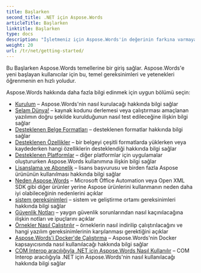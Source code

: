 ```yaml
---
title: Başlarken
second_title: .NET için Aspose.Words
articleTitle: Başlarken
linktitle: Başlarken
type: docs
description: "İşletmeniz için Aspose.Words'in değerinin farkına varmaya başlamak için .NET temelleri için Aspose.Words'e yönelik bu girişi kullanın."
weight: 20
url: /tr/net/getting-started/
---
```


Bu Başlarken Aspose.Words temellerine bir giriş sağlar. Aspose.Words'e yeni başlayan kullanıcılar için bu, temel gereksinimleri ve yetenekleri öğrenmenin en hızlı yoludur.

Aspose.Words hakkında daha fazla bilgi edinmek için uygun bölümü seçin:

- [Kurulum](/words/tr/net/installation/) – Aspose.Words'nin nasıl kurulacağı hakkında bilgi sağlar
- [Selam Dünya!](/words/tr/net/hello-world/) – kaynak kodunu derlemesi veya çalıştırması amaçlanan yazılımın doğru şekilde kurulduğunun nasıl test edileceğine ilişkin bilgi sağlar
- [Desteklenen Belge Formatları](/words/tr/net/supported-document-formats/) – desteklenen formatlar hakkında bilgi sağlar
- [Desteklenen Özellikler](/words/tr/net/features/) – bir belgeyi çeşitli formatlarda yüklerken veya kaydederken hangi özelliklerin desteklendiği hakkında bilgi sağlar
- [Desteklenen Platformlar](https://docs.aspose.com/words/net/platforms-and-interoperability/) – diğer platformlar için uygulamalar oluştururken Aspose.Words kullanımına ilişkin bilgi sağlar
- [Lisanslama ve Abonelik](/words/tr/net/licensing/) – lisans başvurusu ve birden fazla Aspose ürününün kullanılması hakkında bilgi sağlar
- [Neden Aspose.Words](https://docs.aspose.com/words/net/aspose-words-or-other-solutions/) – Microsoft Office Automation veya Open XML SDK gibi diğer ürünler yerine Aspose ürünlerini kullanmanın neden daha iyi olabileceğinin nedenlerini açıklar
- [sistem gereksinimleri](/words/tr/net/system-requirements/) – sistem ve geliştirme ortamı gereksinimleri hakkında bilgi sağlar
- [Güvenlik Notları](/words/tr/net/security/) – yaygın güvenlik sorunlarından nasıl kaçınılacağına ilişkin notları ve ipuçlarını açıklar
- [Örnekler Nasıl Çalıştırılır](/words/tr/net/how-to-run-the-examples/) – örneklerin nasıl indirilip çalıştırılacağını ve hangi yazılım gereksinimlerinin karşılanması gerektiğini açıklar
- [Aspose.Words'i Docker'de Çalıştırma](/words/tr/net/how-to-run-aspose-words-in-docker/) – Aspose.Words'nin Docker kapsayıcısında nasıl kullanılacağı hakkında bilgi sağlar
- [COM Interop aracılığıyla .NET için Aspose.Words Nasıl Kullanılır](/words/tr/net/how-to-use-aspose-words-via-com-interop/) – COM Interop aracılığıyla .NET için Aspose.Words'nin nasıl kullanılacağı hakkında bilgi sağlar

